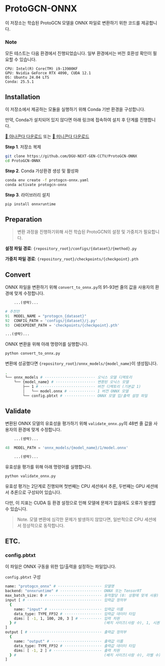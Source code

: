 # ProtoGCN-ONNX

이 저장소는 학습된 ProtoGCN 모델을 ONNX 파일로 변환하기 위한 코드를 제공합니다.

### Note

모든 테스트는 다음 환경에서 진행되었습니다. 일부 환경에서는 버전 호환성 확인이 필요할 수 있습니다.

    CPU: Intel(R) Core(TM) i9-13900KF
    GPU: Nvidia GeForce RTX 4090, CUDA 12.1
    OS: Ubuntu 24.04 LTS
    Conda: 25.5.1

## Installation

이 저장소에서 제공하는 모듈을 실행하기 위해 Conda 기반 환경을 구성합니다.

만약, Conda가 설치되어 있지 않다면 아래 링크에 접속하여 설치 후 단계를 진행합니다.

[🔗 아나콘다 다운로드](https://www.anaconda.com/download/success) 또는 [🔗 미니콘다 다운로드](https://www.anaconda.com/docs/getting-started/miniconda/main)

**Step 1**. 저장소 복제

```bash
git clone https://github.com/DGU-NEXT-GEN-CCTV/ProtoGCN-ONNX
cd ProtoGCN-ONNX

```

**Step 2**. Conda 가상환경 생성 및 활성화

```bash
conda env create -f protogcn-onnx.yaml
conda activate protogcn-onnx
```

**Step 3**. 라이브러리 설치

```bash
pip install onnxruntime
```

## Preparation

> 변환 과정을 진행하기위해 사전 학습된 ProtoGCN의 설정 및 가중치가 필요합니다.

**설정 파일 경로**: `{repository_root}/configs/{dataset}/{method}.py`

**가중치 파일 경로**: `{repository_root}/checkpoints/{checkpoint}.pth`

## Convert

ONNX 파일을 변환하기 위해 `convert_to_onnx.py`의 91-93번 줄의 값을 사용자의 환경에 맞게 수정합니다.

```python
    ...(생략)...

# 추천안
91  MODEL_NAME = "protogcn_{dataset}"
92  CONFIG_PATH = 'configs/{dataset}/j.py'
93  CHECKPOINT_PATH = 'checkpoints/{checkpoint}.pth'

...(생략)...
```

ONNX 변환을 위해 아래 명령어를 실행합니다.

```bash
python convert_to_onnx.py
```

변환에 성공했다면 `{repository_root}/onnx_models/{model_name}`이 생성됩니다.

```bash
.
└── onnx_models # ······················· 오닉스 모델 디렉토리
    └── {model_name} # ·················· 변환된 오닉스 모델
        ├── 1 # ························· 버전 디렉토리 (기본값 1)
        │   └── model.onnx # ············ 1 버전 ONNX 모델
        └── config.pbtxt # ·············· ONNX 모델 입/출력 설정 파일
```

## Validate

변환된 ONNX 모델의 유효성을 평가하기 위해 `validate_onnx.py`의 48번 줄 값을 사용자의 환경에 맞게 수정합니다.

```python
    ...(생략)...

48  MODEL_PATH = 'onnx_models/{model_name}/1/model.onnx'

    ...(생략)...
```
유효성을 평가를 위해 아래 명령어를 실행합니다.
```bash
python validate_onnx.py
```

유효성 평가는 2단계로 진행되며 첫번째는 CPU 세션에서 추론, 두번째는 GPU 세션에서 추론으로 구성되어 있습니다.

다만, 이 지표는 CUDA 등 환경 설정으로 인해 모델에 문제가 없음에도 오류가 발생할 수 있습니다.

> Note. 모델 변환에 심각한 문제가 발생하지 않았다면, 일반적으로 CPU 세션에서 정상적으로 동작합니다.

## ETC.

### config.pbtxt

이 파일은 ONNX 구동을 위한 입/출력을 설정하는 파일입니다.

`config.pbtxt` 구성

```bash
name: "protogcn_onnx" # ···················· 모델명
backend: "onnxruntime" # ··················· ONNX 또는 TensorRT
max_batch_size: 0 # ························ 동적할당 (0: 상황에 맞게 사용)
input [ # ·································· 입력값 정의부
  {
    name: "input" # ························ 입력값 이름
    data_type: TYPE_FP32 # ················· 입력값 데이터 타입
    dims: [ -1, 1, 100, 20, 3 ] # ·········· 입력 차원
  } #                                        (배치 사이즈(사람 수), 1, 시퀀스 길이(프레임 수), 관절점 수(17 -> 20), 채널(x, y, confidence))
]
output [ # ································· 출력값 정의부
  {
    name: "output" # ······················· 출력값 이름
    data_type: TYPE_FP32 # ················· 출력값 데이터 타입
    dims: [ -1, 2 ] # ······················ 출력 차원
  } #                                        (배치 사이즈(사람 수), 라벨 수)
]
```